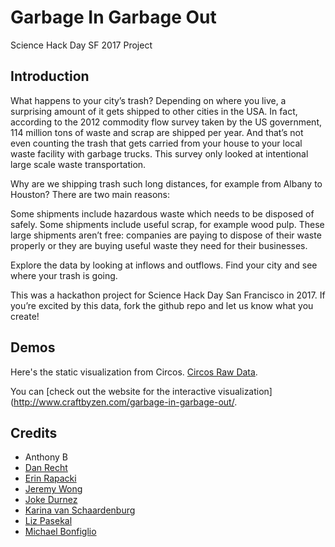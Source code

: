 # Garbage In Garbage Out

Science Hack Day SF 2017 Project

## Introduction

What happens to your city’s trash? Depending on where you live, a surprising amount of it gets shipped to other cities in the USA. In fact, according to the 2012 commodity flow survey taken by the US government, 114 million tons of waste and scrap are shipped per year. And that’s not even counting the trash that gets carried from your house to your local waste facility with garbage trucks. This survey only looked at intentional large scale waste transportation.

Why are we shipping trash such long distances, for example from Albany to Houston? There are two main reasons:

Some shipments include hazardous waste which needs to be disposed of safely.
Some shipments include useful scrap, for example wood pulp.
These large shipments aren’t free: companies are paying to dispose of their waste properly or they are buying useful waste they need for their businesses.

Explore the data by looking at inflows and outflows. Find your city and see where your trash is going.

This was a hackathon project for Science Hack Day San Francisco in 2017. If you’re excited by this data, fork the github repo and let us know what you create!

## Demos

Here's the static visualization from Circos. [Circos Raw Data](http://mkweb.bcgsc.ca/tableviewer/).

You can [check out the website for the interactive visualization](http://www.craftbyzen.com/garbage-in-garbage-out/. 

## Credits

- Anthony B
- [Dan Recht](twitter.com/DanielRecht)
- [Erin Rapacki](twitter.com/RobotDiva)
- [Jeremy Wong](github.com/jermspeaks)
- [Joke Durnez](twitter.com/JokeDurnez)
- [Karina van Schaardenburg](twitter.com/kvanscha)
- [Liz Pasekal](http://www.lizpasekal.com/)
- [Michael Bonfiglio](twitter.com/michaelbonbon)